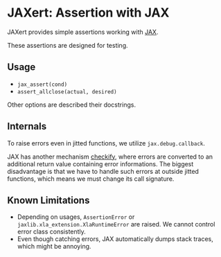 # JAXert: Assertion with JAX

JAXert provides simple assertions working with
[JAX](https://jax.readthedocs.io/en/latest/index.html).

These assertions are designed for testing.


## Usage
- `jax_assert(cond)`
- `assert_allclose(actual, desired)`


Other options are described their docstrings.


## Internals
To raise errors even in jitted functions,
we utilize `jax.debug.callback`.


JAX has another mechanism
[checkify](https://jax.readthedocs.io/en/latest/debugging/checkify_guide.html),
where errors are converted to an additional return value containing error informations.
The biggest disadvantage is that we have to handle such errors at outside jitted functions,
which means we must change its call signature.


## Known Limitations
- Depending on usages, `AssertionError` or
  `jaxlib.xla_extension.XlaRuntimeError` are raised. We cannot control
  error class consistently.
- Even though catching errors, JAX automatically dumps stack traces,
  which might be annoying.
